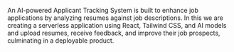 An AI-powered Applicant Tracking System is built to enhance job applications by analyzing resumes against job descriptions.
In this we are creating a serverless application using React, Tailwind CSS, and AI models and upload resumes, receive feedback, and improve their job prospects, culminating in a deployable product.
